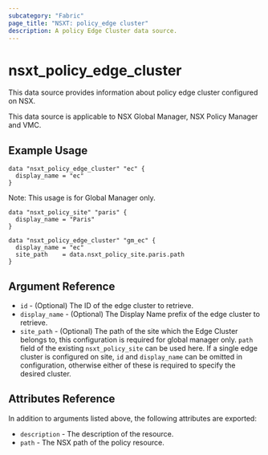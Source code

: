 ```yaml
---
subcategory: "Fabric"
page_title: "NSXT: policy_edge cluster"
description: A policy Edge Cluster data source.
---
```


# nsxt_policy_edge_cluster

This data source provides information about policy edge cluster configured on NSX.

This data source is applicable to NSX Global Manager, NSX Policy Manager and VMC.

## Example Usage

```hcl
data "nsxt_policy_edge_cluster" "ec" {
  display_name = "ec"
}
```

Note: This usage is for Global Manager only.

```hcl
data "nsxt_policy_site" "paris" {
  display_name = "Paris"
}

data "nsxt_policy_edge_cluster" "gm_ec" {
  display_name = "ec"
  site_path    = data.nsxt_policy_site.paris.path
}
```

## Argument Reference

* `id` - (Optional) The ID of the edge cluster to retrieve.
* `display_name` - (Optional) The Display Name prefix of the edge cluster to retrieve.
* `site_path` - (Optional) The path of the site which the Edge Cluster belongs to, this configuration is required for global manager only. `path` field of the existing `nsxt_policy_site` can be used here. If a single edge cluster is configured on site, `id` and `display_name` can be omitted in configuration, otherwise either of these is required to specify the desired cluster.

## Attributes Reference

In addition to arguments listed above, the following attributes are exported:

* `description` - The description of the resource.
* `path` - The NSX path of the policy resource.
